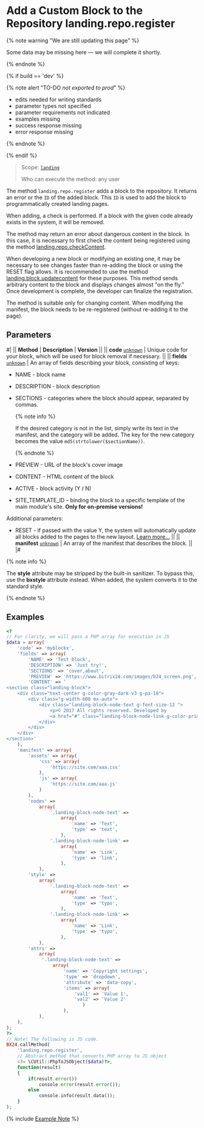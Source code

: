 # Add a Custom Block to the Repository landing.repo.register

{% note warning "We are still updating this page" %}

Some data may be missing here — we will complete it shortly.

{% endnote %}

{% if build == 'dev' %}

{% note alert "TO-DO _not exported to prod_" %}

- edits needed for writing standards
- parameter types not specified
- parameter requirements not indicated
- examples missing
- success response missing
- error response missing

{% endnote %}

{% endif %}

> Scope: [`landing`](../../scopes/permissions.md)
>
> Who can execute the method: any user

The method `landing.repo.register` adds a block to the repository. It returns an error or the `ID` of the added block. This `ID` is used to add the block to programmatically created landing pages.

When adding, a check is performed. If a block with the given code already exists in the system, it will be removed.

The method may return an error about dangerous content in the block. In this case, it is necessary to first check the content being registered using the method [landing.repo.checkContent](./landing-repo-check-content.md).

When developing a new block or modifying an existing one, it may be necessary to see changes faster than re-adding the block or using the RESET flag allows. It is recommended to use the method [landing.block.updatecontent](../block/methods/landing-block-update-content.md) for these purposes. This method sends arbitrary content to the block and displays changes almost "on the fly." Once development is complete, the developer can finalize the registration.

The method is suitable only for changing content. When modifying the manifest, the block needs to be re-registered (without re-adding it to the page).

## Parameters

#|
|| **Method** | **Description** | **Version** ||
|| **code**
[`unknown`](../../data-types.md) | Unique code for your block, which will be used for block removal if necessary. ||
|| **fields**
[`unknown`](../../data-types.md) | An array of fields describing your block, consisting of keys:
- NAME - block name
- DESCRIPTION - block description
- SECTIONS - categories where the block should appear, separated by commas.

  {% note info %}
  
  If the desired category is not in the list, simply write its text in the manifest, and the category will be added. The key for the new category becomes the value `md5(strtolower($sectionName))`.
  
  {% endnote %}

- PREVIEW - URL of the block's cover image
- CONTENT - HTML content of the block
- ACTIVE - block activity (Y / N)
- SITE_TEMPLATE_ID – binding the block to a specific template of the main module's site. **Only for on-premise versions!**

Additional parameters:
- RESET - if passed with the value Y, the system will automatically update all blocks added to the pages to the new layout. [Learn more...](https://dev.bitrix24.com/company/personal/user/3/blog/2091/) ||
|| **manifest**
[`unknown`](../../data-types.md) | An array of the manifest that describes the block. ||
|#

{% note info %}

The **style** attribute may be stripped by the built-in sanitizer. To bypass this, use the **bxstyle** attribute instead. When added, the system converts it to the standard style.

{% endnote %}


## Examples

```php
<?
// For clarity, we will pass a PHP array for execution in JS
$data = array(
    'code' => 'myblockx',
    'fields' => array(
        'NAME' => 'Test block',
        'DESCRIPTION' => 'Just try!',
        'SECTIONS' => 'cover,about',
        'PREVIEW' => 'https://www.bitrix24.com/images/b24_screen.png',
        'CONTENT' => '
<section class="landing-block">
    <div class="text-center g-color-gray-dark-v3 g-pa-10">
        <div class="g-width-600 mx-auto">
            <div class="landing-block-node-text g-font-size-12 ">
                <p>© 2017 All rights reserved. Developed by
                <a href="#" class="landing-block-node-link g-color-primary">Bitrix24</a></p>
            </div>
        </div>
    </div>
</section>'
    ),
    'manifest' => array(
        'assets' => array(
            'css' => array(
                'https://site.com/aaa.css'
            ),
            'js' => array(
                'https://site.com/aaa.js'
            )
        ),
        'nodes' =>
            array(
                '.landing-block-node-text' =>
                    array(
                        'name' => 'Text',
                        'type' => 'text',
                    ),
                '.landing-block-node-link' =>
                    array(
                        'name' => 'Link',
                        'type' => 'link',
                    ),
            ),
        'style' =>
            array(
                '.landing-block-node-text' =>
                    array(
                        'name' => 'Text',
                        'type' => 'typo',
                    ),
                '.landing-block-node-link' =>
                    array(
                        'name' => 'Link',
                        'type' => 'typo',
                    ),
            ),
        'attrs' =>
            array(
             '.landing-block-node-text' =>
                 array(
                     'name' => 'Copyright settings',
                     'type' => 'dropdown',
                     'attribute' => 'data-copy',
                     'items' => array(
                         'val1' => 'Value 1',
                         'val2' => 'Value 2'
                            )
                     ),
            ),
    ),
);
?>
// Note! The following is JS code.
BX24.callMethod(
    'landing.repo.register',
    // Abstract method that converts PHP array to JS object
    <?= \CUtil::PhpToJSObject($data)?>,
    function(result)
    {
        if(result.error())
            console.error(result.error());
        else
            console.info(result.data());
    }
);
```

{% include [Example Note](../../../_includes/examples.md) %}